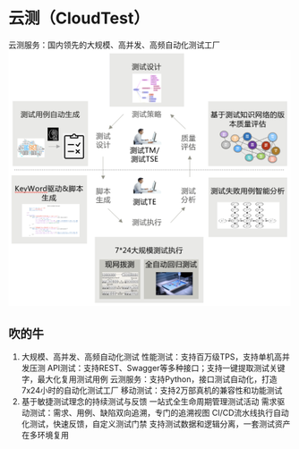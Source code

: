 # 云测（CloudTest）

云测服务：国内领先的大规模、高并发、高频自动化测试工厂
![cloudtest](images/cloudtest.png)

## 吹的牛

1. 大规模、高并发、高频自动化测试
   性能测试：支持百万级TPS，支持单机高并发压测
   API测试：支持REST、Swagger等多种接口；支持一键提取测试关键字，最大化复用测试用例
   云测服务：支持Python，接口测试自动化，打造7x24小时的自动化测试工厂
   移动测试：支持2万部真机的兼容性和功能测试
2. 基于敏捷测试理念的持续测试与反馈
   一站式全生命周期管理测试活动
   需求驱动测试：需求、用例、缺陷双向追溯，专门的追溯视图
   CI/CD流水线执行自动化测试，快速反馈，自定义测试门禁
   支持测试数据和逻辑分离，一套测试资产在多环境复用
